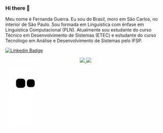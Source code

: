 ### Hi there 👋

Meu nome é Fernanda Guerra. Eu sou do Brasil, moro em São Carlos, no interior de São Paulo. Sou formada em Linguística com ênfase em Linguística Computacional (PLN). Atualmente sou estudante do curso Técnico em Desenvolvimento de Sistemas (ETEC) e estudante do curso Tecnólogo em Análise e Desenvolvimento de Sistemas pelo IFSP.

[![Linkedin Badge](https://img.shields.io/badge/-Fernanda%20Guerra-6633cc?style=flat-square&logo=Linkedin&logoColor=white&link=https://www.linkedin.com/in/fernandacguerra//)](https://www.linkedin.com/in/fernandacguerra/) 
<div align="center">
  <a href="https://github.com/fercguerra">
  <img height="180em" src="https://github-readme-stats.vercel.app/api?username=fercguerra&show_icons=true&theme=dracula&include_all_commits=true&count_private=true"/>
  <img height="180em" src="https://github-readme-stats.vercel.app/api/top-langs/?username=fercguerra&layout=compact&langs_count=7&theme=dracula"/>
</div>
  
![Snake animation](https://github.com/rafaballerini/rafaballerini/blob/output/github-contribution-grid-snake.svg)
